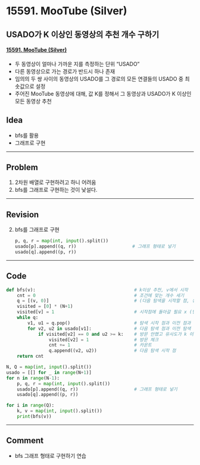 # 15591. MooTube (Silver)

## USADO가 K 이상인 동영상의 추천 개수 구하기

#### [15591. MooTube (Silver)](https://www.acmicpc.net/problem/15591)

- 두 동영상이 얼마나 가까운 지를 측정하는 단위 “USADO” 
- 다른 동영상으로 가는 경로가 반드시 하나 존재
- 임의의 두 쌍 사이의 동영상의 USADO를 그 경로의 모든 연결들의 USADO 중 최솟값으로 설정
- 주어진 MooTube 동영상에 대해, 값 K를 정해서 그 동영상과 USADO가 K 이상인 모든 동영상 추천

## Idea

- bfs를 활용
- 그래프로 구현


---

## Problem

1. 2차원 배열로 구현하려고 하니 어려움
2. bfs를 그래프로 구현하는 것이 낯설다.


---

## Revision

2. bfs를 그래프로 구현

   ```python
   p, q, r = map(int, input().split())
   usado[p].append((q, r))                     # 그래프 형태로 넣기
   usado[q].append((p, r))
   ```



---

## Code

```python
def bfs(v):                                     # k이상 추천, v에서 시작
    cnt = 0                                     # 조건에 맞는 개수 세기
    q = [(v, 0)]                                # (다음 탐색을 시작할 점, 유사도) 초기값이라 유사도 0
    visited = [0] * (N+1)
    visited[v] = 1                              # 시작점에 돌아갈 필요 x (방문체크)
    while q:
        v1, u1 = q.pop()                        # 탐색 시작 점과 이전 점과 유사도
        for v2, u2 in usado[v1]:                # 다음 탐색 점과 이전 탐색 점과의 유사도
            if visited[v2] == 0 and u2 >= k:    # 방문 안했고 유사도가 k 이상이면
                visited[v2] = 1                 # 방문 체크
                cnt += 1                        # 카운트
                q.append((v2, u2))              # 다음 탐색 시작 점
    return cnt

N, Q = map(int, input().split())
usado = [[] for _ in range(N+1)]
for n in range(N-1):
    p, q, r = map(int, input().split())
    usado[p].append((q, r))                     # 그래프 형태로 넣기
    usado[q].append((p, r))

for i in range(Q):
    k, v = map(int, input().split())
    print(bfs(v))
```

---

## Comment

- bfs 그래프 형태로 구현하기 연습